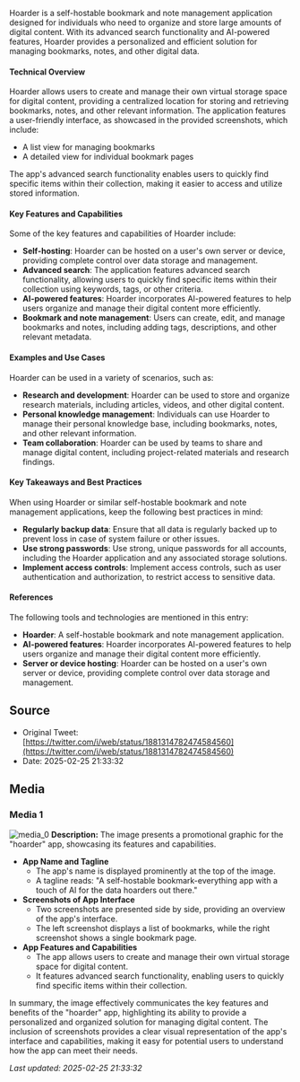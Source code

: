Hoarder is a self-hostable bookmark and note management application designed for individuals who need to organize and store large amounts of digital content. With its advanced search functionality and AI-powered features, Hoarder provides a personalized and efficient solution for managing bookmarks, notes, and other digital data.

#### Technical Overview
Hoarder allows users to create and manage their own virtual storage space for digital content, providing a centralized location for storing and retrieving bookmarks, notes, and other relevant information. The application features a user-friendly interface, as showcased in the provided screenshots, which include:

* A list view for managing bookmarks
* A detailed view for individual bookmark pages

The app's advanced search functionality enables users to quickly find specific items within their collection, making it easier to access and utilize stored information.

#### Key Features and Capabilities
Some of the key features and capabilities of Hoarder include:

* **Self-hosting**: Hoarder can be hosted on a user's own server or device, providing complete control over data storage and management.
* **Advanced search**: The application features advanced search functionality, allowing users to quickly find specific items within their collection using keywords, tags, or other criteria.
* **AI-powered features**: Hoarder incorporates AI-powered features to help users organize and manage their digital content more efficiently.
* **Bookmark and note management**: Users can create, edit, and manage bookmarks and notes, including adding tags, descriptions, and other relevant metadata.

#### Examples and Use Cases
Hoarder can be used in a variety of scenarios, such as:

* **Research and development**: Hoarder can be used to store and organize research materials, including articles, videos, and other digital content.
* **Personal knowledge management**: Individuals can use Hoarder to manage their personal knowledge base, including bookmarks, notes, and other relevant information.
* **Team collaboration**: Hoarder can be used by teams to share and manage digital content, including project-related materials and research findings.

#### Key Takeaways and Best Practices
When using Hoarder or similar self-hostable bookmark and note management applications, keep the following best practices in mind:

* **Regularly backup data**: Ensure that all data is regularly backed up to prevent loss in case of system failure or other issues.
* **Use strong passwords**: Use strong, unique passwords for all accounts, including the Hoarder application and any associated storage solutions.
* **Implement access controls**: Implement access controls, such as user authentication and authorization, to restrict access to sensitive data.

#### References
The following tools and technologies are mentioned in this entry:

* **Hoarder**: A self-hostable bookmark and note management application.
* **AI-powered features**: Hoarder incorporates AI-powered features to help users organize and manage their digital content more efficiently.
* **Server or device hosting**: Hoarder can be hosted on a user's own server or device, providing complete control over data storage and management.
## Source

- Original Tweet: [https://twitter.com/i/web/status/1881314782474584560](https://twitter.com/i/web/status/1881314782474584560)
- Date: 2025-02-25 21:33:32


## Media

### Media 1
![media_0](./media_0.jpg)
**Description:** The image presents a promotional graphic for the "hoarder" app, showcasing its features and capabilities.

* **App Name and Tagline**
	+ The app's name is displayed prominently at the top of the image.
	+ A tagline reads: "A self-hostable bookmark-everything app with a touch of AI for the data hoarders out there."
* **Screenshots of App Interface**
	+ Two screenshots are presented side by side, providing an overview of the app's interface.
	+ The left screenshot displays a list of bookmarks, while the right screenshot shows a single bookmark page.
* **App Features and Capabilities**
	+ The app allows users to create and manage their own virtual storage space for digital content.
	+ It features advanced search functionality, enabling users to quickly find specific items within their collection.

In summary, the image effectively communicates the key features and benefits of the "hoarder" app, highlighting its ability to provide a personalized and organized solution for managing digital content. The inclusion of screenshots provides a clear visual representation of the app's interface and capabilities, making it easy for potential users to understand how the app can meet their needs.

*Last updated: 2025-02-25 21:33:32*